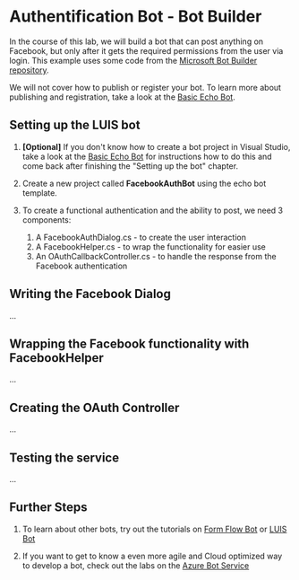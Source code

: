 # Authentification Bot - Bot Builder

In the course of this lab, we will build a bot that can post anything on Facebook, but only after it gets the required permissions from the user via login. This example uses some code from the [Microsoft Bot Builder repository](https://github.com/Microsoft/BotBuilder/tree/master/CSharp/Samples/SimpleFacebookAuthBot).

We will not cover how to publish or register your bot. To learn more about publishing and registration, take a look at the [Basic Echo Bot](https://github.com/Danielius1012/BotLabs/tree/master/Bot_Builder/1_Basic_Echo_Bot).

## Setting up the LUIS bot ##

1. **[Optional]** If you don't know how to create a bot project in Visual Studio, take a look at the [Basic Echo Bot](https://github.com/Danielius1012/BotLabs/tree/master/Bot_Builder/1_Basic_Echo_Bot) for instructions how to do this and come back after finishing the "Setting up the bot" chapter.

1. Create a new project called **FacebookAuthBot** using the echo bot template.

1. To create a functional authentication and the ability to post, we need 3 components:
    1. A FacebookAuthDialog.cs -  to create the user interaction
    1. A FacebookHelper.cs - to wrap the functionality for easier use
    1. An OAuthCallbackController.cs - to handle the response from the Facebook authentication 

## Writing the Facebook Dialog ##

...

## Wrapping the Facebook functionality with FacebookHelper ##

...

## Creating the OAuth Controller ##

...

## Testing the service ##

...

## Further Steps ##

1. To learn about other bots, try out the tutorials on [Form Flow Bot](https://github.com/Danielius1012/BotLabs/tree/master/Bot_Builder/2_Form_Flow_Bot) or [LUIS Bot](https://github.com/Danielius1012/BotLabs/tree/master/Bot_Builder/3_LUIS_Bot)

1. If you want to get to know a even more agile and Cloud optimized way to develop a bot, check out the labs on the [Azure Bot Service](https://github.com/Danielius1012/BotLabs/tree/master/Azure_Bot_Service)